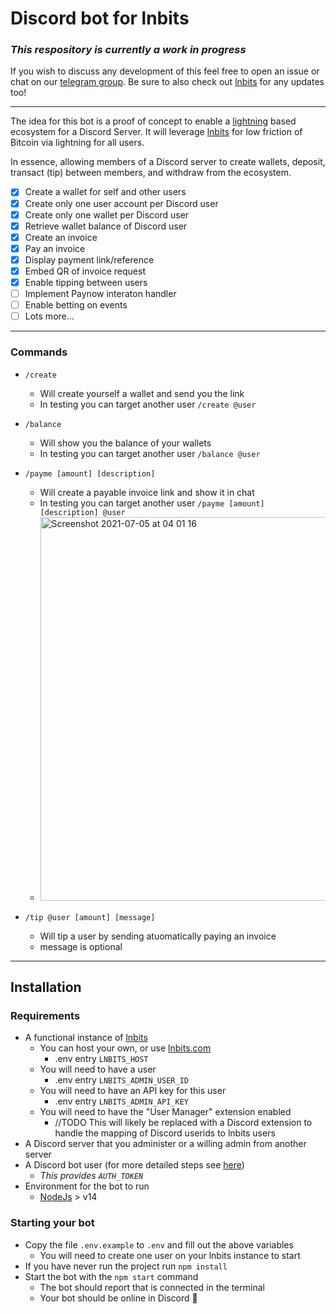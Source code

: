 # Discord bot for lnbits

### _This respository is currently a work in progress_

If you wish to discuss any development of this feel free to open an issue or chat on our [telegram group](https://t.me/joinchat/dh4xD_LwlAphOWNk).
Be sure to also check out [lnbits](https://github.com/lnbits/lnbits) for any updates too!

---

The idea for this bot is a proof of concept to enable a [lightning](https://lightning.network/) based ecosystem for a Discord Server. It will leverage [lnbits](https://github.com/lnbits/lnbits) for low friction of Bitcoin via lightning for all users. 

In essence, allowing members of a Discord server to create wallets, deposit, transact (tip) between members, and withdraw from the ecosystem.

- [x] Create a wallet for self and other users
- [x] Create only one user account per Discord user
- [x] Create only one wallet per Discord user
- [x] Retrieve wallet balance of Discord user
- [x] Create an invoice
- [X] Pay an invoice
- [x] Display payment link/reference
- [x] Embed QR of invoice request
- [X] Enable tipping between users
- [ ] Implement Paynow interaton handler
- [ ] Enable betting on events
- [ ] Lots more...

---

### Commands

- `/create`
  - Will create yourself a wallet and send you the link
  - In testing you can target another user `/create @user`

- `/balance` 
  - Will show you the balance of your wallets
  - In testing you can target another user `/balance @user`

- `/payme [amount] [description]`
  - Will create a payable invoice link and show it in chat
  - In testing you can target another user `/payme [amount] [description] @user`
  - <img width="614" alt="Screenshot 2021-07-05 at 04 01 16" src="https://user-images.githubusercontent.com/9197696/124408073-bdb26880-dd45-11eb-8972-cbc9007e5cf6.png">

- `/tip @user [amount] [message]`
  - Will tip a user by sending atuomatically paying an invoice
  - message is optional

---

## Installation

### Requirements
- A functional instance of [lnbits](https://github.com/lnbits/lnbits)
  - You can host your own, or use [lnbits.com](https://lnbits.com)
    - .env entry `LNBITS_HOST`
  - You will need to have a user 
    - .env entry `LNBITS_ADMIN_USER_ID`
  - You will need to have an API key for this user 
    - .env entry `LNBITS_ADMIN_API_KEY`
  - You will need to have the "User Manager" extension enabled
    - //TODO This will likely be replaced with a Discord extension to handle the mapping of Discord userids to lnbits users
- A Discord server that you administer or a willing admin from another server
- A Discord bot user (for more detailed steps see [here](./docs/discord_bot.md)) 
  - _This provides `AUTH_TOKEN`_
- Environment for the bot to run
  - [NodeJs](https://nodejs.org/en/download/current/) > v14

### Starting your bot
- Copy the file `.env.example` to `.env` and fill out the above variables
  - You will need to create one user on your lnbits instance to start
- If you have never run the project run `npm install`
- Start the bot with the `npm start` command
  - The bot should report that is connected in the terminal
  - Your bot should be online in Discord 🎉
